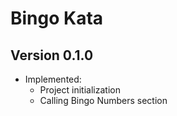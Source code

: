 # Bingo Kata

## Version 0.1.0

- Implemented:
  - Project initialization
  - Calling Bingo Numbers section
